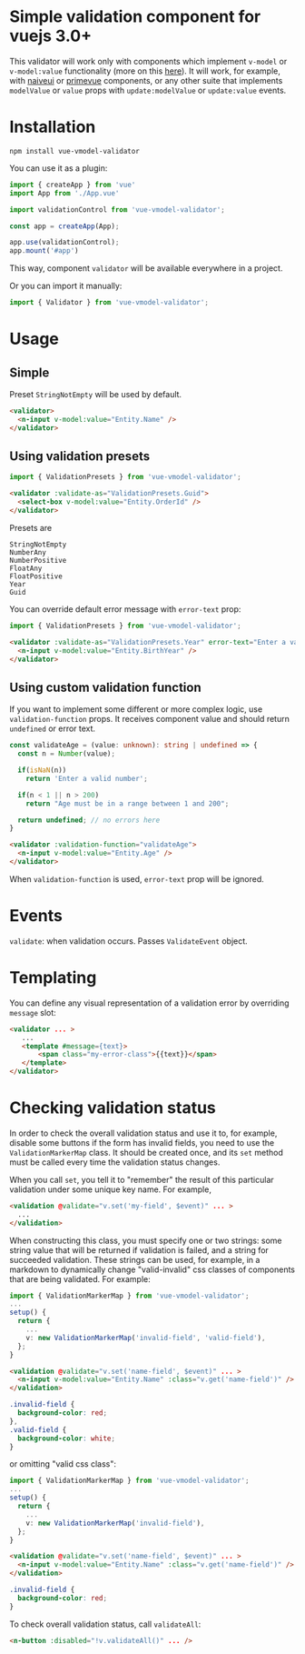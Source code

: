 # Simple validation component for vuejs 3.0+

This validator will work only with components which implement `v-model` or `v-model:value` functionality (more on this [here](https://v3-migration.vuejs.org/breaking-changes/v-model.html)). It will work, for example, with [naiveui](https://naiveui.com) or [primevue](https://primefaces.org/primevue) components, or any other suite that implements `modelValue` or `value` props with `update:modelValue` or `update:value` events.

# Installation

`npm install vue-vmodel-validator`

You can use it as a plugin:
``` ts
import { createApp } from 'vue'
import App from './App.vue'

import validationControl from 'vue-vmodel-validator';

const app = createApp(App);

app.use(validationControl);
app.mount('#app')
```
This way, component `validator` will be available everywhere in a project.

Or you can import it manually:

``` ts
import { Validator } from 'vue-vmodel-validator';
```

# Usage

## Simple
Preset `StringNotEmpty` will be used by default.
``` html
<validator>
  <n-input v-model:value="Entity.Name" />
</validator>
```

## Using validation presets
``` ts
import { ValidationPresets } from 'vue-vmodel-validator';
```
``` html
<validator :validate-as="ValidationPresets.Guid">
  <select-box v-model:value="Entity.OrderId" />
</validator>
```

Presets are
```
StringNotEmpty
NumberAny
NumberPositive
FloatAny
FloatPositive
Year
Guid
```

You can override default error message with `error-text` prop:
``` ts
import { ValidationPresets } from 'vue-vmodel-validator';
```
``` html
<validator :validate-as="ValidationPresets.Year" error-text="Enter a valid birth year">
  <n-input v-model:value="Entity.BirthYear" />
</validator>
```

## Using custom validation function
If you want to implement some different or more complex logic, use `validation-function` props. It receives component value and should return `undefined` or error text.
``` ts
const validateAge = (value: unknown): string | undefined => {
  const n = Number(value);

  if(isNaN(n))
    return 'Enter a valid number';

  if(n < 1 || n > 200)
    return "Age must be in a range between 1 and 200";

  return undefined; // no errors here
}
```
``` html
<validator :validation-function="validateAge">
  <n-input v-model:value="Entity.Age" />
</validator>
```
When `validation-function` is used, `error-text` prop will be ignored.

# Events

`validate`: when validation occurs. Passes `ValidateEvent` object.

# Templating

You can define any visual representation of a validation error by overriding `message` slot:
``` html
<validator ... >
   ...
   <template #message={text}>
       <span class="my-error-class">{{text}}</span>
   </template>
</validator>
```

# Checking validation status

In order to check the overall validation status and use it to, for example, disable some buttons if the form has invalid fields, you need to use the `ValidationMarkerMap` class.
It should be created once, and its `set` method must be called every time the validation status changes.

When you call `set`, you tell it to "remember" the result of this particular validation under some unique key name. For example,

``` html
<validation @validate="v.set('my-field', $event)" ... >
  ...
</validation>
```

When constructing this class, you must specify one or two strings: some string value that will be returned if validation is failed, and a string for succeeded validation. These strings can be used, for example, in a markdown to dynamically change "valid-invalid" css classes of components that are being validated. For example:

``` ts
import { ValidationMarkerMap } from 'vue-vmodel-validator';
...
setup() {
  return {
    ...
    v: new ValidationMarkerMap('invalid-field', 'valid-field'),
  };
}
``` 
``` html
<validation @validate="v.set('name-field', $event)" ... >
  <n-input v-model:value="Entity.Name" :class="v.get('name-field')" />
</validation>
```
``` css
.invalid-field {
  background-color: red;
},
.valid-field {
  background-color: white;
}
```
or omitting "valid css class":
``` ts
import { ValidationMarkerMap } from 'vue-vmodel-validator';
...
setup() {
  return {
    ...
    v: new ValidationMarkerMap('invalid-field'),
  };
}
``` 
``` html
<validation @validate="v.set('name-field', $event)" ... >
  <n-input v-model:value="Entity.Name" :class="v.get('name-field')" />
</validation>
```
``` css
.invalid-field {
  background-color: red;
}
```

To check overall validation status, call `validateAll`:
``` html
<n-button :disabled="!v.validateAll()" ... />
```
